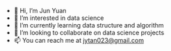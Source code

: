 - 👋 Hi, I’m Jun Yuan
- 👀 I’m interested in data science
- 🌱 I’m currently learning data structure and algorithm
- 💞️ I’m looking to collaborate on data science projects
- 📫 You can reach me at jytan023@gmail.com

<!---
jytan023/jytan023 is a ✨ special ✨ repository because its `README.md` (this file) appears on your GitHub profile.
You can click the Preview link to take a look at your changes.
--->


